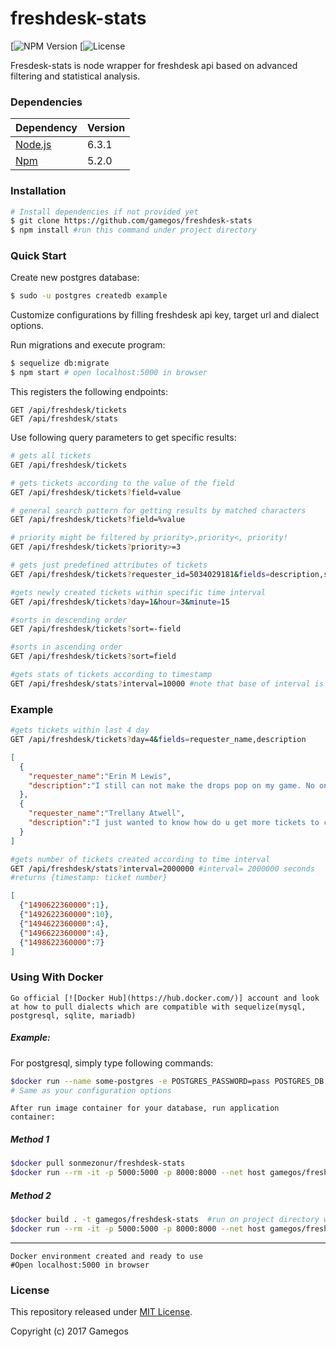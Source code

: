 # freshdesk-stats

[![NPM Version](https://img.shields.io/npm/v/npm.svg)
[![License](https://img.shields.io/npm/l/express.svg)

Fresdesk-stats is node wrapper for freshdesk api based on advanced filtering and statistical analysis.


### Dependencies

| Dependency                                | Version    |
|:------------------------------------------|:-----------|
| [Node.js](http://nodejs.org/)             | 6.3.1      |
| [Npm](https://www.npmjs.com/)             | 5.2.0      |

### Installation


```bash
# Install dependencies if not provided yet
$ git clone https://github.com/gamegos/freshdesk-stats
$ npm install #run this command under project directory
```


### Quick Start

Create new postgres database:

```bash
$ sudo -u postgres createdb example
```

Customize configurations by filling freshdesk api key, target url and dialect options.

Run migrations and execute program:

```bash
$ sequelize db:migrate
$ npm start # open localhost:5000 in browser
```

This registers the following endpoints:

```
GET /api/freshdesk/tickets
GET /api/freshdesk/stats

```
Use following query parameters to get specific results:

```bash
# gets all tickets
GET /api/freshdesk/tickets

# gets tickets according to the value of the field
GET /api/freshdesk/tickets?field=value

# general search pattern for getting results by matched characters
GET /api/freshdesk/tickets?field=%value

# priority might be filtered by priority>,priority<, priority!
GET /api/freshdesk/tickets?priority>=3

# gets just predefined attributes of tickets
GET /api/freshdesk/tickets?requester_id=5034029181&fields=description,subject

#gets newly created tickets within specific time interval
GET /api/freshdesk/tickets?day=1&hour=3&minute=15

#sorts in descending order
GET /api/freshdesk/tickets?sort=-field

#sorts in ascending order
GET /api/freshdesk/tickets?sort=field

#gets stats of tickets according to timestamp
GET /api/freshdesk/stats?interval=10000 #note that base of interval is second

```

### Example
```bash
#gets tickets within last 4 day
GET /api/freshdesk/tickets?day=4&fields=requester_name,description
```
```json
[
  {
    "requester_name":"Erin M Lewis",
    "description":"I still can not make the drops pop on my game. No one has responded to me about this issue. Any time I try to match nothing happens no line or anything. Please let me know if this issue will be fixed!!! Thank you"
  },
  {
    "requester_name":"Trellany Atwell",
    "description":"I just wanted to know how do u get more tickets to complete the vending machines cuz i have been trying to complete the soup machine for the longest"
  }
]
```

```bash
#gets number of tickets created according to time interval
GET /api/freshdesk/stats?interval=2000000 #interval= 2000000 seconds
#returns {timestamp: ticket number}
```
```json
[
  {"1490622360000":1},
  {"1492622360000":10},
  {"1494622360000":4},
  {"1496622360000":4},
  {"1498622360000":7}
]
```
### Using With Docker

```
Go official [![Docker Hub](https://hub.docker.com/)] account and look at how to pull dialects which are compatible with sequelize(mysql, postgresql, sqlite, mariadb)

```

  ##### Example:

  For postgresql, simply type following commands:

  ```bash
  $docker run --name some-postgres -e POSTGRES_PASSWORD=pass POSTGRES_DB:db POSTGRES_USER:user -p 5432:5432 postgres
  # Same as your configuration options
  ```

```
After run image container for your database, run application container:

```

  ##### Method 1

  ```bash
  $docker pull sonmezonur/freshdesk-stats
  $docker run --rm -it -p 5000:5000 -p 8000:8000 --net host gamegos/freshdesk-stats
  ```

  ##### Method 2

  ```bash
  $docker build . -t gamegos/freshdesk-stats  #run on project directory where Dockerfile located
  $docker run --rm -it -p 5000:5000 -p 8000:8000 --net host gamegos/freshdesk-stats
  ```

---
```
Docker environment created and ready to use
#Open localhost:5000 in browser
```

### License

This repository released under [MIT License](https://opensource.org/licenses/MIT).

Copyright (c) 2017 Gamegos
